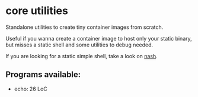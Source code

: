 # core utilities

Standalone utilities to create tiny container images from scratch.

Useful if you wanna create a container image to host only your static binary, but misses a static shell and some utilities to debug needed.

If you are looking for a static simple shell, take a look on [nash](https://github.com/NeowayLabs/nash).

## Programs available:

- echo: 26 LoC
